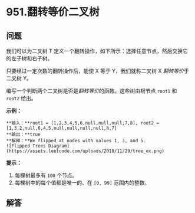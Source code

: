 # 951.翻转等价二叉树

## 问题

我们可以为二叉树 T 定义一个翻转操作，如下所示：选择任意节点，然后交换它的左子树和右子树。

只要经过一定次数的翻转操作后，能使 X 等于 Y，我们就称二叉树 X *翻转等价*于二叉树 Y。

编写一个判断两个二叉树是否是*翻转等价*的函数。这些树由根节点 `root1` 和 `root2` 给出。

**示例：**

```
**输入：**root1 = [1,2,3,4,5,6,null,null,null,7,8], root2 = [1,3,2,null,6,4,5,null,null,null,null,8,7]
**输出：**true
**解释：**We flipped at nodes with values 1, 3, and 5.
![Flipped Trees Diagram](https://assets.leetcode.com/uploads/2018/11/29/tree_ex.png)

```

**提示：**

1. 每棵树最多有 `100` 个节点。
2. 每棵树中的每个值都是唯一的、在 `[0, 99]` 范围内的整数。



## 解答

